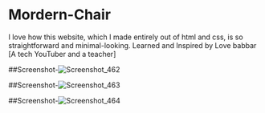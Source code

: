 # Mordern-Chair
I love how this website, which I made entirely out of html and css, is so straightforward and minimal-looking.
Learned and Inspired by Love babbar [A tech YouTuber and a teacher] 

##Screenshot-![Screenshot_462](https://github.com/sudhirbhargav/Mordern-Chair/assets/93834423/15a94ac9-26da-44d6-9916-7aff419eb6e4)

##Screenshot-![Screenshot_463](https://github.com/sudhirbhargav/Mordern-Chair/assets/93834423/611908be-9ee7-4ccb-9168-1698e7952d50)

##Screenshot-![Screenshot_464](https://github.com/sudhirbhargav/Mordern-Chair/assets/93834423/c3c3b71c-8da9-4d0a-b119-4a9a4d2937f5)
